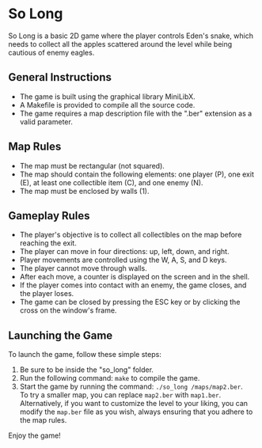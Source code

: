 # So Long

So Long is a basic 2D game where the player controls Eden's snake, which needs to collect all the apples scattered around the level while being cautious of enemy eagles.

## General Instructions

- The game is built using the graphical library MiniLibX.
- A Makefile is provided to compile all the source code.
- The game requires a map description file with the ".ber" extension as a valid parameter.

## Map Rules

- The map must be rectangular (not squared).
- The map should contain the following elements: one player (P), one exit (E), at least one collectible item (C), and one enemy (N).
- The map must be enclosed by walls (1).

## Gameplay Rules

- The player's objective is to collect all collectibles on the map before reaching the exit.
- The player can move in four directions: up, left, down, and right.
- Player movements are controlled using the W, A, S, and D keys.
- The player cannot move through walls.
- After each move, a counter is displayed on the screen and in the shell.
- If the player comes into contact with an enemy, the game closes, and the player loses.
- The game can be closed by pressing the ESC key or by clicking the cross on the window's frame.

## Launching the Game

To launch the game, follow these simple steps:

1. Be sure to be inside the "so_long" folder.
2. Run the following command: `make` to compile the game.
3. Start the game by running the command: `./so_long /maps/map2.ber`. <br>
To try a smaller map, you can replace `map2.ber` with `map1.ber`. Alternatively, if you want to customize the level to your liking, you can modify the `map.ber` file as you wish, always ensuring that you adhere to the map rules.

Enjoy the game!
